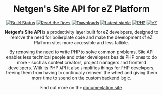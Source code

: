 <h1 align="center">Netgen's Site API for eZ Platform</h1>

<div align="center">

[![Build Status](https://img.shields.io/travis/netgen/ezplatform-site-api.svg?style=popout)](https://travis-ci.org/netgen/ezplatform-site-api)
[![Read the Docs](https://img.shields.io/readthedocs/netgen-ezplatform-site-api)](https://docs.netgen.io/projects/site-api/en/latest/)
[![Downloads](https://img.shields.io/packagist/dt/netgen/ezplatform-site-api.svg?style=popout)](https://packagist.org/packages/netgen/ezplatform-site-api)
[![Latest stable](https://img.shields.io/packagist/v/netgen/ezplatform-site-api.svg?style=popout)](https://packagist.org/packages/netgen/ezplatform-site-api)
[![PHP](https://img.shields.io/badge/PHP-%E2%89%A5%207.1-%238892BF.svg)](https://secure.php.net/)
[![eZ](https://img.shields.io/badge/eZ%20Platform-%E2%89%A5%202.4-orange.svg?style=popout)](https://ezplatform.com/)

</div>

<p align="center">
<strong>Netgen's Site API</strong> is a productivity layer built for eZ developers, designed to
remove the need for boilerplate code and make the development of eZ Platform sites more accessible
and less fallible.
</p>

<p align="center">
By removing the need to write PHP to solve common problems, Site API enables less technical people
and other developers beside PHP ones to do more - such as content creators, project managers and
frontend developers. With its PHP API it also simplifies things for PHP developers, freeing them
from having to continually reinvent the wheel and giving them more time to spend on the custom
backend logic.
</p>

<p align="center">
Find out more on the <a href="https://docs.netgen.io/projects/site-api">documentation site</a>.
</p>
